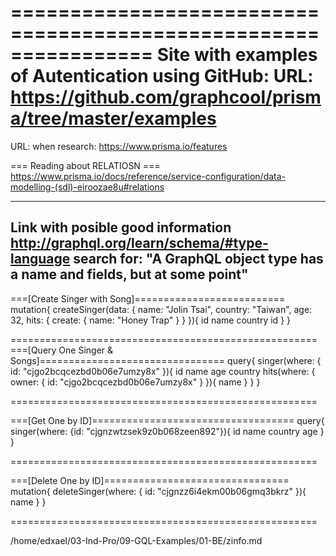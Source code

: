 
================================================================
Site with examples of Autentication using GitHub:
URL: https://github.com/graphcool/prisma/tree/master/examples
================================================================

URL: when research:
https://www.prisma.io/features








=== Reading about RELATIOSN === https://www.prisma.io/docs/reference/service-configuration/data-modelling-(sdl)-eiroozae8u#relations






-----------------------------------------------------
Link with posible good information 
http://graphql.org/learn/schema/#type-language
search for: "A GraphQL object type has a name and fields, but at some point"
-----------------------------------------------------




===[Create Singer with Song]==========================
mutation{
  createSinger(data: {
    name: "Jolin Tsai",
    country: "Taiwan",
    age: 32,
    hits: {
      create: {
        name: "Honey Trap"
      }
    }
  }){
    id
    name
    country
    id
  }
}

=====================================================
===[Query One Singer & Songs]================================
query{
  singer(where: { id: "cjgo2bcqcezbd0b06e7umzy8x" }){
    id
    name
    age
    country
    hits(where: { owner: { id: "cjgo2bcqcezbd0b06e7umzy8x" } }){
      name
    }
  }
}

=====================================================




===[Get One by ID]===================================
query{
  singer(where: {id: "cjgnzwtzsek9z0b068zeen892"}){
    id
    name
    country
    age
  }
}

=====================================================


===[Delete One by ID]================================
mutation{
  deleteSinger(where: { id: "cjgnzz6i4ekm00b06gmq3bkrz" }){
    name
  }
}

=====================================================


/home/edxael/03-Ind-Pro/09-GQL-Examples/01-BE/zinfo.md